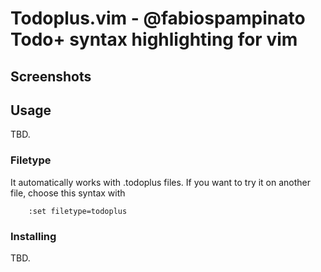 # Todoplus.vim - @fabiospampinato Todo+ syntax highlighting for vim

## Screenshots

## Usage

TBD.

### Filetype

It automatically works with .todoplus files. If you want to try it on another
file, choose this syntax with

        :set filetype=todoplus

### Installing

TBD.
